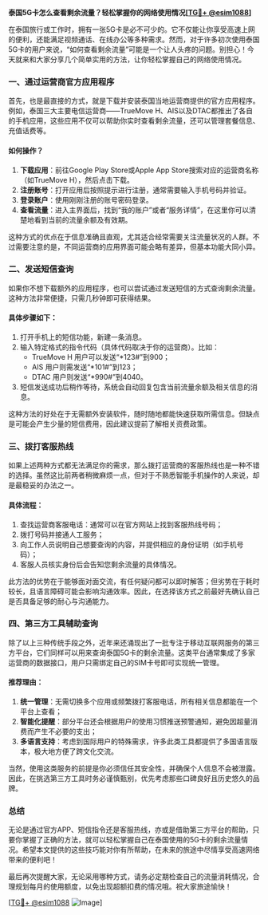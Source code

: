 **泰国5G卡怎么查看剩余流量？轻松掌握你的网络使用情况[[TG💪+ @esim1088](https://t.me/s/esim1088)]**

在泰国旅行或工作时，拥有一张5G卡是必不可少的。它不仅能让你享受高速上网的便利，还能满足视频通话、在线办公等多种需求。然而，对于许多初次使用泰国5G卡的用户来说，“如何查看剩余流量”可能是一个让人头疼的问题。别担心！今天就来和大家分享几个简单实用的方法，让你轻松掌握自己的网络使用情况。

### 一、通过运营商官方应用程序

首先，也是最直接的方式，就是下载并安装泰国当地运营商提供的官方应用程序。例如，泰国三大主要电信运营商——TrueMove H、AIS以及DTAC都推出了各自的手机应用，这些应用不仅可以帮助你实时查看剩余流量，还可以管理套餐信息、充值话费等。

#### 如何操作？

1. **下载应用**：前往Google Play Store或Apple App Store搜索对应的运营商名称（如TrueMove H），然后点击下载。
2. **注册账号**：打开应用后按照提示进行注册，通常需要输入手机号码并验证。
3. **登录账户**：使用刚刚注册的账号密码登录。
4. **查看流量**：进入主界面后，找到“我的账户”或者“服务详情”，在这里你可以清楚地看到当前的流量余额及有效期。

这种方式的优点在于信息准确且直观，尤其适合经常需要关注流量状况的人群。不过需要注意的是，不同运营商的应用界面可能会略有差异，但基本功能大同小异。

### 二、发送短信查询

如果你不想下载额外的应用程序，也可以尝试通过发送短信的方式查询剩余流量。这种方法非常便捷，只需几秒钟即可获得结果。

#### 具体步骤如下：

1. 打开手机上的短信功能，新建一条消息。
2. 输入特定格式的指令代码（具体代码取决于你的运营商）。比如：
   - TrueMove H 用户可以发送“*123#”到900；
   - AIS 用户则需发送“*101#”到123；
   - DTAC 用户则发送“*990#”到4040。
3. 短信发送成功后稍作等待，系统会自动回复包含当前流量余额及相关信息的消息。

这种方法的好处在于无需额外安装软件，随时随地都能快速获取所需信息。但缺点是可能会产生少量的短信费用，因此建议提前了解相关资费政策。

### 三、拨打客服热线

如果上述两种方式都无法满足你的需求，那么拨打运营商的客服热线也是一种不错的选择。虽然这比前两者稍微麻烦一点，但对于不熟悉智能手机操作的人来说，却是最稳妥的办法之一。

#### 具体流程：

1. 查找运营商客服电话：通常可以在官方网站上找到客服热线号码；
2. 拨打号码并接通人工服务；
3. 向工作人员说明自己想要查询的内容，并提供相应的身份证明（如手机号码）；
4. 客服人员核实身份后会告知您剩余流量的具体情况。

此方法的优势在于能够面对面交流，有任何疑问都可以即时解答；但劣势在于耗时较长，且语言障碍可能会影响沟通效率。因此，在选择该方式之前最好先确认自己是否具备足够的耐心与沟通能力。

### 四、第三方工具辅助查询

除了以上三种传统手段之外，近年来还涌现出了一批专注于移动互联网服务的第三方平台，它们同样可以用来查询泰国5G卡的剩余流量。这类平台通常集成了多家运营商的数据接口，用户只需绑定自己的SIM卡号即可实现统一管理。

#### 推荐理由：

1. **统一管理**：无需切换多个应用或频繁拨打客服电话，所有相关信息都能在一个平台上查看；
2. **智能化提醒**：部分平台还会根据用户的使用习惯推送预警通知，避免因超量消费而产生不必要的支出；
3. **多语言支持**：考虑到国际用户的特殊需求，许多此类工具都提供了多国语言版本，极大地方便了跨文化交流。

当然，使用这类服务的前提是你必须信任其安全性，并确保个人信息不会被泄露。因此，在挑选第三方工具时务必谨慎甄别，优先考虑那些口碑良好且历史悠久的品牌。

### 总结

无论是通过官方APP、短信指令还是客服热线，亦或是借助第三方平台的帮助，只要你掌握了正确的方法，就可以轻松掌握自己在泰国使用的5G卡的剩余流量情况。希望本文提供的这些技巧能对你有所帮助，在未来的旅途中尽情享受高速网络带来的便利吧！

最后再次提醒大家，无论采用哪种方式，请务必定期检查自己的流量消耗情况，合理规划每月的使用额度，以免出现超额扣费的情况哦。祝大家旅途愉快！

[[TG💪+ @esim1088](https://t.me/s/esim1088) ![Image](https://i.postimg.cc/4NQfJmqS/Snipaste-2025-05-13-00-14-12.png)]